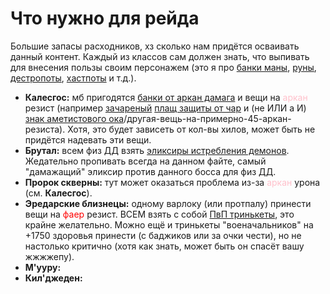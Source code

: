 # Что нужно для рейда #

Большие запасы расходников, хз сколько нам придётся осваивать данный контент. Каждый из классов сам должен знать, что выпивать для внесения пользы своим персонажем (это я про [банки маны](https://ru.tbc.wowhead.com/item=22832), [руны](https://ru.tbc.wowhead.com/item=20520), [дестропоты](https://ru.tbc.wowhead.com/item=22839), [хастпоты](https://ru.tbc.wowhead.com/spell=28564) и т.д.).

 - **Калесгос:** мб пригодятся [банки от аркан дамага](https://ru.tbc.wowhead.com/spell=28575) и вещи на <span style="color:pink"> аркан </span> резист (например [зачареный](https://ru.tbc.wowhead.com/spell=34005) [плащ защиты от чар](https://ru.tbc.wowhead.com/item=30831) и (не ИЛИ а И) [знак аметистового ока](https://ru.tbc.wowhead.com/item=31113)/другая-вещь-на-примерно-45-аркан-резиста). Хотя, это будет зависеть от кол-вы хилов, может быть не придётся надевать эти вещи.
 - **Брутал:** всем физ ДД взять [эликсиры истребления демонов](https://ru.tbc.wowhead.com/item=9224/). Жедательно пропивать всегда на данном файте, самый "дамажащий" эликсир против данного босса для физ ДД.
 - **Пророк скверны:** тут может оказаться проблема из-за <span style="color:pink"> аркан </span> урона (см. **Калесгос**).
 - **Эредарские близнецы:** одному варлоку (или протпалу) принести вещи на <span style="color:red"> фаер </span> резист. ВСЕМ взять с собой [ПвП тринькеты](https://ru.tbc.wowhead.com/item=30349), это крайне желательно. Можно ещё и тринькеты "военачальников" на +1750 здоровья принести (с баджиков или за очки чести), но не настолько критично (хотя как знать, может быть он спасёт вашу жжжжепу).
 - **М'ууру:**
 - **Кил'джеден:**
